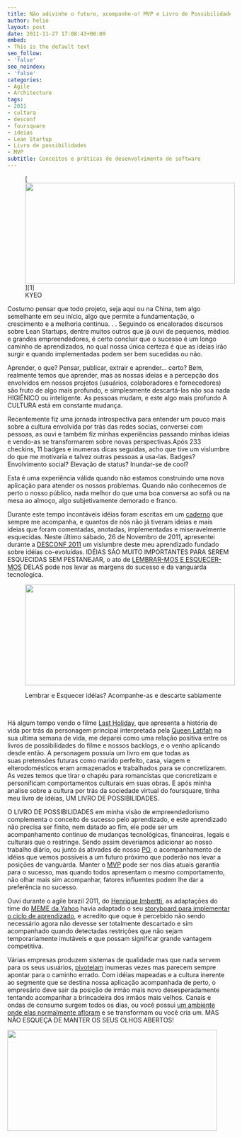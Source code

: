 ```yaml
---
title: Não adivinhe o futuro, acompanhe-o! MVP e Livro de Possibilidades!
author: helio
layout: post
date: 2011-11-27 17:08:43+00:00
embed:
- This is the default text
seo_follow:
- 'false'
seo_noindex:
- 'false'
categories:
- Agile
- Architecture
tags:
- 2011
- cultura
- desconf
- foursquare
- ideias
- Lean Startup
- Livro de possibilidades
- MVP
subtitle: Conceitos e práticas de desenvolvimento de software
---
```

<figure id="attachment_436" style="width: 474px" class="wp-caption aligncenter">[<img class="size-full wp-image-436" src="/uploads/2011/11/keepYoureyesOpen.jpg" alt="" width="474" height="228" srcset="/uploads/2011/11/keepYoureyesOpen.jpg 519w, /uploads/2011/11/keepYoureyesOpen-300x144.jpg 300w" sizes="(max-width: 474px) 100vw, 474px" />][1]<figcaption class="wp-caption-text">KYEO</figcaption></figure> 

Costumo pensar que todo projeto, seja aqui ou na China, tem algo semelhante em seu início, algo que permite a fundamentação, o crescimento e a melhoria continua. . . Seguindo os encalorados discursos sobre Lean Startups, dentre muitos outros que já ouvi de pequenos, médios e grandes empreendedores, é certo concluir que o sucesso é um longo caminho de aprendizados, no qual nossa única certeza é que as ideias irão surgir e quando implementadas podem ser bem sucedidas ou não.

Aprender, o que? Pensar, publicar, extrair e aprender&#8230; certo? Bem, realmente temos que aprender, mas as nossas ideias e a percepção dos envolvidos em nossos projetos (usuários, colaboradores e fornecedores) são fruto de algo mais profundo, e simplesmente descartá-las não soa nada HIGIÊNICO ou inteligente. As pessoas mudam, e este algo mais profundo A CULTURA está em constante mudança.

Recentemente fiz uma jornada introspectiva para entender um pouco mais sobre a cultura envolvida por trás das redes socias, conversei com pessoas, as ouvi e também fiz minhas experiências passando minhas ideias e vendo-as se transformarem sobre novas perspectivas.Após 233 checkins, 11 badges e inumeras dicas seguidas, acho que tive um vislumbre do que me motivaria e talvez outras pessoas a usa-las. Badges? Envolvimento social? Elevação de status? Inundar-se de cool?

Esta é uma experiência válida quando não estamos construindo uma nova aplicação para atender os nossos problemas. Quando não conhecemos de perto o nosso público, nada melhor do que uma boa conversa ao sofá ou na mesa ao almoço, algo subjetivamente demorado e franco.

Durante este tempo incontáveis idéias foram escritas em um [caderno][2] que sempre me acompanha, e quantos de nós não já tiveram ideias e mais ideias que foram comentadas, anotadas, implementadas e miseravelmente esquecidas. Neste último sábado, 26 de Novembro de 2011, apresentei durante a [DESCONF 2011][3] um vislumbre deste meu aprendizado fundado sobre idéias co-evoluídas. IDÉIAS SÃO MUITO IMPORTANTES PARA SEREM ESQUECIDAS SEM PESTANEJAR, o ato de [LEMBRAR-MOS E ESQUECER-MOS][4] DELAS pode nos levar as margens do sucesso e da vanguarda tecnologica.<figure id="attachment_439" style="width: 474px" class="wp-caption aligncenter">

[<img class="size-full wp-image-439" src="/uploads/2011/11/DEsconf2011.png" alt="" width="474" height="228" srcset="/uploads/2011/11/DEsconf2011.png 520w, /uploads/2011/11/DEsconf2011-300x144.png 300w" sizes="(max-width: 474px) 100vw, 474px" />][5]<figcaption class="wp-caption-text">Lembrar e Esquecer idéias? Acompanhe-as e descarte sabiamente</figcaption></figure> 

&nbsp;

Há algum tempo vendo o filme [Last Holiday][6], que apresenta a história de vida por trás da personagem principal interpretada pela [Queen Latifah][7] na sua ultima semana de vida, me deparei como uma relação positiva entre os livros de possibilidades do filme e nossos backlogs, e o venho aplicando desde então. A personagem possuía um livro em que todas as suas pretensões futuras como marido perfeito, casa, viagem e elterodomésticos eram armazenados e trabalhados para se concretizarem. As vezes temos que tirar o chapéu para romancistas que concretizam e personificam comportamentos culturais em suas obras. E após minha analise sobre a cultura por trás da sociedade virtual do foursquare, tinha meu livro de idéias, UM LIVRO DE POSSIBILIDADES.

O LIVRO DE POSSIBILIDADES em minha visão de empreendedorismo complementa o conceito de sucesso pelo aprendizado, e este aprendizado não precisa ser finito, nem datado ao fim, ele pode ser um acompanhamento continuo de mudanças tecnológicas, financeiras, legais e culturais que o restringe. Sendo assim deveriamos adicionar ao nosso trabalho diário, ou junto ás ativades de nosso [PO][8], o acompanhamento de idéias que vemos possíveis a um futuro próximo que poderão nos levar a posições de vanguarda. Manter o [MVP][9] pode ser nos dias atuais garantia para o sucesso, mas quando todos apresentam o mesmo comportamento, não olhar mais sim acompanhar, fatores influentes podem lhe dar a preferência no sucesso.

Ouvi durante o agile brazil 2011, do [Henrique Imbertti][10], as adaptações do time do [MEME da Yahoo][11] havia adaptado o seu [storyboard para implementar o ciclo de aprendizado][12], e acredito que oque é percebido não sendo necessário agora não devesse ser totalmente descartado e sim acompanhado quando detectadas restrições que não sejam temporariamente imutáveis e que possam significar grande vantagem competitiva.

Várias empresas produzem sistemas de qualidade mas que nada servem para os seus usuários, [pivoteiam][13] inumeras vezes mas parecem sempre apontar para o caminho errado. Com idéias mapeadas e a cultura inerente ao segmente que se destina nossa aplicação acompanhada de perto, o empresário deve sair da posição de irmão mais novo desesperadamente tentando acompanhar a brincadeira dos irmãos mais velhos. Canais e ondas de consumo surgem todos os dias, ou você possui [um ambiente onde elas normalmente afloram][14] e se transformam ou você cria um. MAS NÃO ESQUEÇA DE MANTER OS SEUS OLHOS ABERTOS!

[<img class="aligncenter size-full wp-image-440" src="/uploads/2011/11/Vision_Test_POSTER.jpg" alt="" width="474" height="228" srcset="/uploads/2011/11/Vision_Test_POSTER.jpg 519w, /uploads/2011/11/Vision_Test_POSTER-300x144.jpg 300w" sizes="(max-width: 474px) 100vw, 474px" />][15]

 [1]: /uploads/2011/11/keepYoureyesOpen.jpg
 [2]: http://www.moleskine.com/ "moleskine"
 [3]: http://desconf.com.br/ "DESCONF 2011"
 [4]: http://www.slideshare.net/heliomedeiros/usar-e-esquecer-suas-ideias-desconf-2011 "Desconf 2011 - Usar e esquecer suas ideias"
 [5]: /uploads/2011/11/DEsconf2011.png
 [6]: http://www.imdb.com/title/tt0408985/ "Last Holiday"
 [7]: http://www.imdb.com/name/nm0001451/
 [8]: http://www.scrumalliance.org/pages/what_is_scrum "Product Owner"
 [9]: http://en.wikipedia.org/wiki/Minimum_viable_product "Minimum viable Product"
 [10]: http://twitter.com/#!/imbertti "Henrique Imbertti"
 [11]: http://meme.yahoo.com/ "Meme"
 [12]: http://www.slideshare.net/imbertti/startup-em-uma-grande-empresa-a-evoluo-de-um-processo "Startup em uma grande empresa"
 [13]: http://www.startuplessonslearned.com/2009/06/pivot-dont-jump-to-new-vision.html "Lean Startup Pivot"
 [14]: http://t.co/NXJON9jH "Ecologias Criativas"
 [15]: /uploads/2011/11/Vision_Test_POSTER.jpg